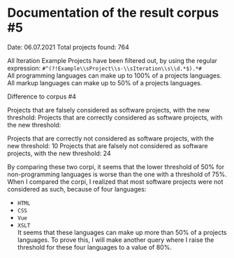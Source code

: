 # Documentation of the result corpus #5
Date: 06.07.2021
Total projects found: 764

All Iteration Example Projects have been filtered out, by using the regular expression: 
`#^(?!Example\\sProject\\s-\\sIteration\\s\\d.*$).*#`  
All programming languages can make up to 100% of a projects languages.  
All markup languages can make up to 50% of a projects languages.

Difference to corpus #4

Projects that are falsely considered as software projects, with the new threshold: 
Projects that are correctly considered as software projects, with the new threshold: 

Projects that are correctly not considered as software projects, with the new threshold: 10
Projects that are falsely not considered as software projects, with the new threshold: 24

By comparing these two corpi, it seems that the lower threshold of 50% for non-programming languages is worse than 
the one with a threshold of 75%. When I compared the corpi, I realized that most software projects were not 
considered as such, because of four languages:  
- `HTML`
- `CSS`
- `Vue`
- `XSLT`  
It seems that these languages can make up more than 50% of a projects languages. To prove this, I will make another 
query where I raise the threshold for these four languages to a value of 80%.